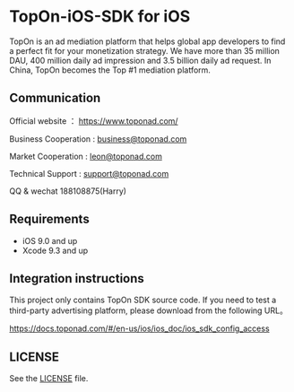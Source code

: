 # TopOn-iOS-SDK  for iOS

TopOn is an ad mediation platform that helps global app developers to find a perfect fit for your monetization strategy.  We have more than 35 million DAU, 400 million daily ad impression and 3.5 billion daily ad request. In China, TopOn becomes the Top #1 mediation platform.


## Communication
Official website ： https://www.toponad.com/

Business Cooperation : business@toponad.com

Market Cooperation : leon@toponad.com

Technical Support : support@toponad.com

QQ & wechat 188108875(Harry)


## Requirements

- iOS 9.0 and up
- Xcode 9.3 and up

## Integration instructions
This project only contains TopOn SDK source code. If you need to test a third-party advertising platform, please download from the following URL。

https://docs.toponad.com/#/en-us/ios/ios_doc/ios_sdk_config_access


## LICENSE

See the [LICENSE](LICENSE) file.
